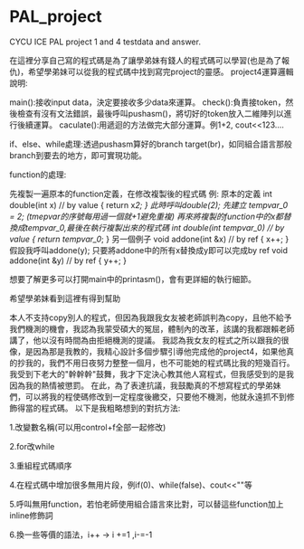 # PAL_project
CYCU ICE PAL project 1 and 4 testdata and answer.


在這裡分享自己寫的程式碼是為了讓學弟妹有錢人的程式碼可以學習(也是為了報仇)，希望學弟妹可以從我的程式碼中找到寫完project的靈感。
project4運算邏輯說明:

main():接收input data，決定要接收多少data來運算。
check():負責接token，然後檢查有沒有文法錯誤，最後呼叫pushasm()，將切好的token放入二維陣列以進行後續運算。
caculate():用遞迴的方法做完大部分運算。例1+2, cout<<123....

if、else、while處理:透過pushasm算好的branch target(br)，如同組合語言那般branch到要去的地方，即可實現功能。

function的處理:

先複製一遍原本的function定義，在修改複製後的程式碼
例:
	原本的定義
	int double(int x) // by value
 	{
  		return x*2;
	}
 	此時呼叫double(2);
	先建立 tempvar_0 = 2; (tmepvar的序號每用過一個就+1避免重複)
 	再來將複製的function中的x都替換成tempvar_0,最後在執行複製出來的程式碼
  	int double(int tempvar_0) // by value
 	{
  		return tempvar_0*;
	}
	另一個例子
	void addone(int &x) // by ref
 	{
  		x++;
	}
	假設我呼叫addone(y);
 	只要將addone中的所有x替換成y即可以完成by ref
	void addone(int &y) // by ref
 	{
  		y++;
	}

想要了解更多可以打開main中的printasm()，會有更詳細的執行細節。

希望學弟妹看到這裡有得到幫助

本人不支持copy別人的程式，但因為我跟我女友被老師誤判為copy，且他不給予我們機測的機會，我認為我蒙受碩大的冤屈，體制內的改革，該講的我都跟賴老師講了，他以沒有時間為由拒絕機測的提議。
我認為我女友的程式之所以跟我的很像，是因為那是我教的，我精心設計多個步驟引導他完成他的project4，如果他真的抄我的，我們不用日夜努力整整一個月，也不可能她的程式碼比我的短幾百行。
我受到下老大的"幹幹幹"鼓舞，我才下定決心教其他人寫程式，但我感受到的是我因為我的熱情被懲罰。
在此，為了表達抗議，我鼓勵真的不想寫程式的學弟妹們，可以將我的程使碼修改到一定程度後繳交，只要他不機測，他就永遠抓不到修飾得當的程式碼。
以下是我粗略想到的對抗方法:

1.改變數名稱(可以用control+f全部一起修改)

2.for改while

3.重組程式碼順序

4.在程式碼中增加很多無用片段，例if(0)、while(false)、cout<<""等

5.呼叫無用function，若怕老師使用組合語言來比對，可以替這些function加上inline修飾詞

6.換一些等價的語法，i++ -> i +=1 ,i-=-1


 
 
